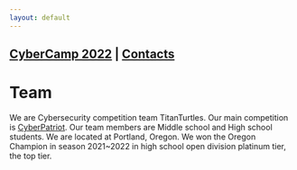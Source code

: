 ```yaml
---
layout: default
---
```


## [CyberCamp 2022](./cybercamp2022.html) | [Contacts](./contacts.html) 

# Team

We are Cybersecurity competition team TitanTurtles. Our main competition is [CyberPatriot](https://www.uscyberpatriot.org/). 
Our team members are Middle school and High school students. We are located at Portland, Oregon. 
We won the Oregon Champion in season 2021~2022 in high school open division platinum tier, the top tier. 
